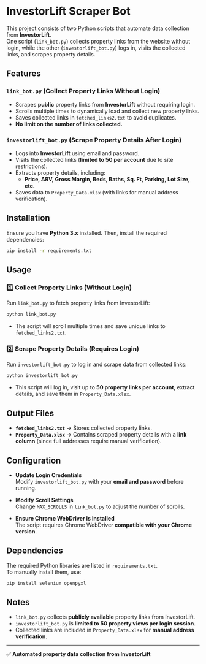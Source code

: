 # InvestorLift Scraper Bot

This project consists of two Python scripts that automate data collection from **InvestorLift**.  
One script (`link_bot.py`) collects property links from the website without login, while the other (`investorlift_bot.py`) logs in, visits the collected links, and scrapes property details.

## Features

### `link_bot.py` (Collect Property Links Without Login)
- Scrapes **public** property links from **InvestorLift** without requiring login.
- Scrolls multiple times to dynamically load and collect new property links.
- Saves collected links in `fetched_links2.txt` to avoid duplicates.
- **No limit on the number of links collected.**

### `investorlift_bot.py` (Scrape Property Details After Login)
- Logs into **InvestorLift** using email and password.
- Visits the collected links (**limited to 50 per account** due to site restrictions).
- Extracts property details, including:
  - **Price, ARV, Gross Margin, Beds, Baths, Sq. Ft, Parking, Lot Size, etc.**
- Saves data to `Property_Data.xlsx` (with links for manual address verification).

## Installation

Ensure you have **Python 3.x** installed. Then, install the required dependencies:

```sh
pip install -r requirements.txt
```

## Usage

### 1️⃣ Collect Property Links (Without Login)
Run `link_bot.py` to fetch property links from InvestorLift:

```sh
python link_bot.py
```

- The script will scroll multiple times and save unique links to `fetched_links2.txt`.

### 2️⃣ Scrape Property Details (Requires Login)
Run `investorlift_bot.py` to log in and scrape data from collected links:

```sh
python investorlift_bot.py
```

- This script will log in, visit up to **50 property links per account**, extract details, and save them in `Property_Data.xlsx`.

## Output Files

- **`fetched_links2.txt`** → Stores collected property links.
- **`Property_Data.xlsx`** → Contains scraped property details with a **link column** (since full addresses require manual verification).

## Configuration

- **Update Login Credentials**  
  Modify `investorlift_bot.py` with your **email and password** before running.

- **Modify Scroll Settings**  
  Change `MAX_SCROLLS` in `link_bot.py` to adjust the number of scrolls.

- **Ensure Chrome WebDriver is Installed**  
  The script requires Chrome WebDriver **compatible with your Chrome version**.

## Dependencies

The required Python libraries are listed in `requirements.txt`.  
To manually install them, use:

```sh
pip install selenium openpyxl
```

## Notes

- `link_bot.py` collects **publicly available** property links from InvestorLift.
- `investorlift_bot.py` is **limited to 50 property views per login session**.
- Collected links are included in `Property_Data.xlsx` for **manual address verification**.

---

✅ **Automated property data collection from InvestorLift**  


